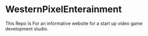 # WesternPixelEnterainment
This Repo Is For an informative website for a start up video game development studio.
